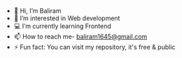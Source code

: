 - 👋 Hi, I’m Baliram
- 👀 I’m interested in Web development
- 💻 I’m currently learning Frontend 
- 📫 How to reach me- baliram1645@gmail.com
- ⚡ Fun fact: You can visit my repository, it's free & public

<!---
Baliram16/Baliram16 is a ✨ special ✨ repository because its `README.md` (this file) appears on your GitHub profile.
You can click the Preview link to take a look at your changes.
--->

